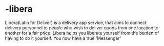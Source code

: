 # -libera
Libera(Latin for Deliver) is a delivery app service, that aims to connect delivery personnel to people who wish to deliver goods from one location to another for a fair price. Libera helps you liberate yourself from the burden of having to do it yourself. You now have a true 'Messenger'
